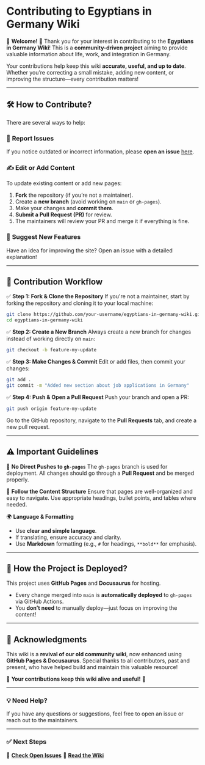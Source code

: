 # **Contributing to Egyptians in Germany Wiki**

🎉 **Welcome!** 🎉
Thank you for your interest in contributing to the **Egyptians in Germany Wiki**! This is a **community-driven project** aiming to provide valuable information about life, work, and integration in Germany.

Your contributions help keep this wiki **accurate, useful, and up to date**. Whether you’re correcting a small mistake, adding new content, or improving the structure—every contribution matters!

---

## **🛠️ How to Contribute?**

There are several ways to help:

### 📌 **Report Issues**
If you notice outdated or incorrect information, please **open an issue** [here](https://github.com/EgyptianTechies/egyptians-in-germany-wiki/issues).

### ✍ **Edit or Add Content**
To update existing content or add new pages:
1. **Fork** the repository (if you’re not a maintainer).
2. Create a **new branch** (avoid working on `main` or `gh-pages`).
3. Make your changes and **commit them**.
4. **Submit a Pull Request (PR)** for review.
5. The maintainers will review your PR and merge it if everything is fine.

### 🔄 **Suggest New Features**
Have an idea for improving the site? Open an issue with a detailed explanation!

---

## **🚀 Contribution Workflow**

✅ **Step 1: Fork & Clone the Repository**
If you're not a maintainer, start by forking the repository and cloning it to your local machine:

```bash
git clone https://github.com/your-username/egyptians-in-germany-wiki.git
cd egyptians-in-germany-wiki
```

✅ **Step 2: Create a New Branch**
Always create a new branch for changes instead of working directly on `main`:

```bash
git checkout -b feature-my-update
```

✅ **Step 3: Make Changes & Commit**
Edit or add files, then commit your changes:

```bash
git add .
git commit -m "Added new section about job applications in Germany"
```

✅ **Step 4: Push & Open a Pull Request**
Push your branch and open a PR:

```bash
git push origin feature-my-update
```

Go to the GitHub repository, navigate to the **Pull Requests** tab, and create a new pull request.

---

## **⚠️ Important Guidelines**

🚫 **No Direct Pushes to `gh-pages`**
The `gh-pages` branch is used for deployment. All changes should go through a **Pull Request** and be merged properly.

📖 **Follow the Content Structure**
Ensure that pages are well-organized and easy to navigate. Use appropriate headings, bullet points, and tables where needed.

🌍 **Language & Formatting**
- Use **clear and simple language**.
- If translating, ensure accuracy and clarity.
- Use **Markdown** formatting (e.g., `#` for headings, `**bold**` for emphasis).

---

## **📡 How the Project is Deployed?**

This project uses **GitHub Pages** and **Docusaurus** for hosting.
- Every change merged into `main` is **automatically deployed** to `gh-pages` via GitHub Actions.
- You **don’t need** to manually deploy—just focus on improving the content!

---

## **🙌 Acknowledgments**

This wiki is a **revival of our old community wiki**, now enhanced using **GitHub Pages & Docusaurus**.
Special thanks to all contributors, past and present, who have helped build and maintain this valuable resource!

💙 **Your contributions keep this wiki alive and useful!** 🚀

---

### **💡 Need Help?**
If you have any questions or suggestions, feel free to open an issue or reach out to the maintainers.

---

### ✅ Next Steps
📌 **[Check Open Issues](https://github.com/EgyptianTechies/egyptians-in-germany-wiki/issues)**
📌 **[Read the Wiki](https://EgyptianTechies.github.io/egyptians-in-germany-wiki/)**
